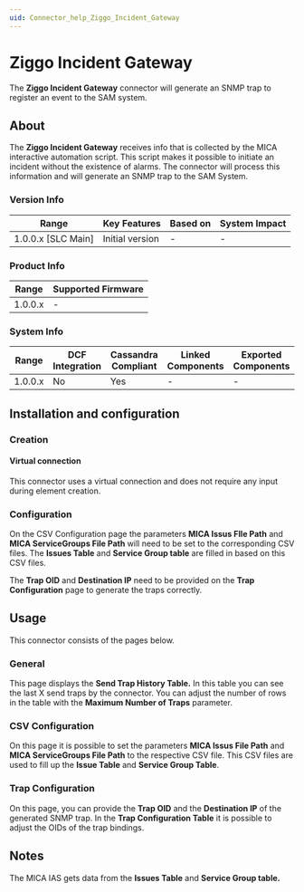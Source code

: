 ```yaml
---
uid: Connector_help_Ziggo_Incident_Gateway
---
```


# Ziggo Incident Gateway

The **Ziggo Incident Gateway** connector will generate an SNMP trap to register an event to the SAM system.

## About

The **Ziggo Incident Gateway** receives info that is collected by the MICA interactive automation script. This script makes it possible to initiate an incident without the existence of alarms.
The connector will process this information and will generate an SNMP trap to the SAM System.

### Version Info

| Range                | Key Features     | Based on     | System Impact     |
|----------------------|------------------|--------------|-------------------|
| 1.0.0.x [SLC Main]   | Initial version  | -            | -                 |

### Product Info

| Range     | Supported Firmware     |
|-----------|------------------------|
| 1.0.0.x   | -                      |

### System Info

| Range     | DCF Integration     | Cassandra Compliant     | Linked Components     | Exported Components     |
|-----------|---------------------|-------------------------|-----------------------|-------------------------|
| 1.0.0.x   | No                  | Yes                     | -                     | -                       |

## Installation and configuration

### Creation

#### Virtual connection

This connector uses a virtual connection and does not require any input during element creation.

### Configuration

On the CSV Configuration page the parameters **MICA Issus FIle Path** and **MICA ServiceGroups File Path** will need to be set to the corresponding CSV files. The **Issues Table** and **Service Group table** are filled in based on this CSV files.

The **Trap OID** and **Destination IP** need to be provided on the **Trap Configuration** page to generate the traps correctly.

## Usage

This connector consists of the pages below.

### General

This page displays the **Send Trap History Table.** In this table you can see the last X send traps by the connector. You can adjust the number of rows in the table with the **Maximum Number of Traps** parameter.

### CSV Configuration

On this page it is possible to set the parameters **MICA Issus File Path** and **MICA ServiceGroups File Path** to the respective CSV file. This CSV files are used to fill up the **Issue Table** and **Service Group Table**.

### Trap Configuration

On this page, you can provide the **Trap OID** and the **Destination IP** of the generated SNMP trap. In the **Trap Configuration Table** it is possible to adjust the OIDs of the trap bindings.

## Notes

The MICA IAS gets data from the **Issues Table** and **Service Group table.**
